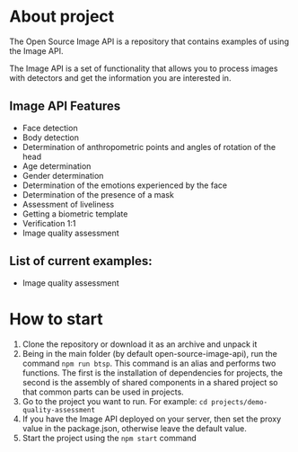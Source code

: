 # About project

The Open Source Image API is a repository that contains examples of using the Image API.

The Image API is a set of functionality that allows you to process images with detectors and get the information you are interested in.

## Image API Features

- Face detection
- Body detection
- Determination of anthropometric points and angles of rotation of the head
- Age determination
- Gender determination
- Determination of the emotions experienced by the face
- Determination of the presence of a mask
- Assessment of liveliness
- Getting a biometric template
- Verification 1:1
- Image quality assessment

## List of current examples:

- Image quality assessment

# How to start

1. Clone the repository or download it as an archive and unpack it
2. Being in the main folder (by default open-source-image-api), run the command `npm run btsp`. This command is an alias and performs two functions. The first is the installation of dependencies for projects, the second is the assembly of shared components in a shared project so that common parts can be used in projects.
3. Go to the project you want to run. For example: `cd projects/demo-quality-assessment`
4. If you have the Image API deployed on your server, then set the proxy value in the package.json, otherwise leave the default value.
5. Start the project using the `npm start` command
